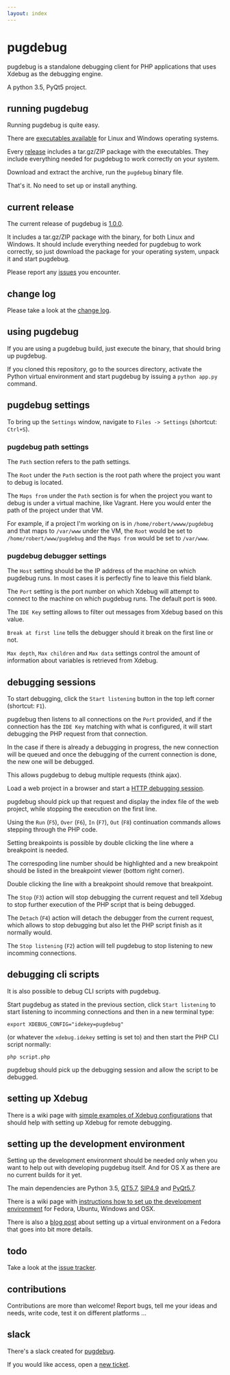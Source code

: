 ```yaml
---
layout: index
---
```


# pugdebug

pugdebug is a standalone debugging client for PHP applications that uses Xdebug as the debugging engine.

A python 3.5, PyQt5 project.

## running pugdebug

Running pugdebug is quite easy.

There are [executables available](https://github.com/robertbasic/pugdebug/releases/tag/v1.0.0) for Linux and Windows
operating systems.

Every [release](https://github.com/robertbasic/pugdebug/releases) includes a tar.gz/ZIP package with the
executables. They include everything needed for pugdebug to work correctly on your system.

Download and extract the archive, run the `pugdebug` binary file.

That's it. No need to set up or install anything.

## current release

The current release of pugdebug is [1.0.0](https://github.com/robertbasic/pugdebug/releases/tag/v1.0.0).

It includes a tar.gz/ZIP package with the binary, for both Linux and Windows. It should include everything
needed for pugdebug to work correctly, so just download the package for your operating system,
unpack it and start pugdebug.

Please report any [issues](https://github.com/robertbasic/pugdebug/issues) you encounter.

## change log

Please take a look at the [change log](./CHANGELOG.md).

## using pugdebug

If you are using a pugdebug build, just execute the binary, that should bring up
pugdebug.

If you cloned this repository, go to the sources directory, activate the Python
virtual environment and start pugdebug by issuing a `python app.py` command.

## pugdebug settings

To bring up the `Settings` window, navigate to `Files -> Settings` (shortcut: `Ctrl+S`).

### pugdebug path settings

The `Path` section refers to the path settings.

The `Root` under the `Path` section is the root path where the project you want to debug is
located.

The `Maps from` under the `Path` section is for when the project you want to debug is under
a virtual machine, like Vagrant. Here you would enter the path of the project under that VM.

For example, if a project I'm working on is in `/home/robert/wwww/pugdebug` and that maps to
`/var/www` under the VM, the `Root` would be set to `/home/robert/www/pugdebug` and the
`Maps from` would be set to `/var/www`.

### pugdebug debugger settings

The `Host` setting should be the IP address of the machine on which pugdebug runs. In most cases
it is perfectly fine to leave this field blank.

The `Port` setting is the port number on which Xdebug will attempt to connect to the machine on
which pugdebug runs. The default port is `9000`.

The `IDE Key` setting allows to filter out messages from Xdebug based on this value.

`Break at first line` tells the debugger should it break on the first line or not.

`Max depth`, `Max children` and `Max data` settings control the amount of information
about variables is retrieved from Xdebug.

## debugging sessions

To start debugging, click the `Start listening` button in the top left corner (shortcut: `F1`).

pugdebug then listens to all connections on the `Port` provided, and if the connection has
the `IDE Key` matching with what is configured, it will start debugging the PHP request from
that connection.

In the case if there is already a debugging in progress, the new connection will be queued
and once the debugging of the current connection is done, the new one will be debugged.

This allows pugdebug to debug multiple requests (think ajax).

Load a web project in a browser and start a
[HTTP debugging session](http://xdebug.org/docs/remote#browser_session).

pugdebug should pick up that request and display the index file of the web
project, while stopping the execution on the first line.

Using the `Run` (`F5`), `Over` (`F6`), `In` (`F7`), `Out` (`F8`) continuation commands allows
stepping through the PHP code.

Setting breakpoints is possible by double clicking the line where a breakpoint
is needed.

The correspoding line number should be highlighted and a new breakpoint should
be listed in the breakpoint viewer (bottom right corner).

Double clicking the line with a breakpoint should remove that breakpoint.

The `Stop` (`F3`) action will stop debugging the current request and tell Xdebug to
stop further execution of the PHP script that is being debugged.

The `Detach` (`F4`) action will detach the debugger from the current request, which
allows to stop debugging but also let the PHP script finish as it normally would.

The `Stop listening` (`F2`) action will tell pugdebug to stop listening
to new incomming connections.

## debugging cli scripts

It is also possible to debug CLI scripts with pugdebug.

Start pugdebug as stated in the previous section, click `Start listening` to
start listening to incomming connections and then in a new terminal type:

```
export XDEBUG_CONFIG="idekey=pugdebug"
```

(or whatever the `xdebug.idekey` setting is set to) and then start
the PHP CLI script normally:

```
php script.php
```

pugdebug should pick up the debugging session and allow the script to be debugged.

## setting up Xdebug

There is a wiki page with [simple examples of Xdebug configurations](https://github.com/robertbasic/pugdebug/wiki/Setting-up-Xdebug)
that should help with setting up Xdebug for remote debugging.

## setting up the development environment

Setting up the development environment should be needed only when you want to help out with
developing pugdebug itself. And for OS X as there are no current builds for it yet.

The main dependencies are Python 3.5,
[QT5.7](http://doc.qt.io/qt-5/gettingstarted.html),
[SIP4.9](http://www.riverbankcomputing.com/software/sip/download)
and [PyQt5.7](http://www.riverbankcomputing.com/software/pyqt/download5).

There is a wiki page with
[instructions how to set up the development environment](https://github.com/robertbasic/pugdebug/wiki/Install-pugdebug)
for Fedora, Ubuntu, Windows and OSX.

There is also a [blog post](http://robertbasic.com/blog/install-pyqt5-in-python-3-virtual-environment)
about setting up a virtual environment on a Fedora that goes into bit more details.


## todo

Take a look at the [issue tracker](https://github.com/robertbasic/pugdebug/issues).

## contributions

Contributions are more than welcome! Report bugs, tell me your ideas and needs,
write code, test it on different platforms ...

## slack

There's a slack created for [pugdebug](https://pugdebug.slack.com/).

If you would like access, open a [new ticket](https://github.com/robertbasic/pugdebug/issues).

